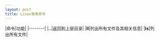 ```yaml
---
layout: post
title: Linux常用命令
---
```


|命令|功能|
|--------|
|**..**|返回到上层目录|
|**ll**|列出所有文件及其相关信息|
|**ls**|列出所有文件|